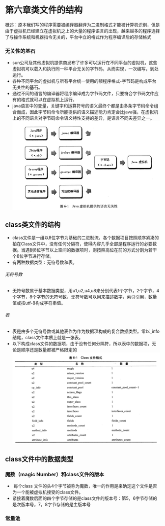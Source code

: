 
# 第六章类文件的结构

概述：原本我们写的程序需要被编译器翻译为二进制格式才能被计算机识别，但是由于虚拟机已经建立在虚拟机之上的大量的程序语言的出现，越来越多的程序选择了与操作系统和机器指令无关的，平台中立的格式作为程序编译后的存储格式

### 无关性的基石
- sun公司及其他虚拟机提供商发布了许多可以运行在不同平台的虚拟机，这些虚拟机可以载入和执行同一种平台无关的字节码，从而实现，一次编写，到处运行。
-  各种不同平台的虚拟机与所有平台统一使用的额程序格式-字节码是构成平台无关性的基石。
-  通过不同的语言的编译器将程序编译成为字节码文件，只要符合字节码文件应有的格式就可以在虚拟机上运行。
- java语言中的变量，关键字和运算符号的语义最终个都是由多条字节码命令组合而成，因此字节码命令所能提供的语义描述能力肯定会比java强，在虚拟机上的不同语言对字节码命令语义特性支持的差异，是语言不同夫差异之一。
![图示](https://github.com/myismyself/book_tip_jvm/blob/master/jvm_book_img/class_chayi.png)

## class类文件的结构
- class文件是一组以8位字节为基础的二进制流，各个数据项目按照顺序紧凑的拍在Class文件中，没有任何分隔符，使得内容几乎全部是程序运行的必要数据。当遇到8位字节以上空间的数据项时，则按照高位在前的方式分割为若干个8位字节进行存储。
- 有两种数据类型：无符号数和表。
###### 无符号数
- 无符号数属于基本数据类型，用u1,u2,u4,u8来分别代表1个字节，2个字节，4个字节，8个字节的无符号数，无符号数可以用来描述数字，索引引用，数量值或按utf-8构成字符串值。
###### 表
- 表是由多个无符号数或其他表作为作为数据项构成的复合数据类型。常以_info结尾，class文件本质上就是一张表。
- 以下构成class文件的数据项，由于没有任何分隔符，所以表中的数据项，无论是顺序还是数量都被严格限定的
![构成class文件的数据项](https://github.com/myismyself/book_tip_jvm/blob/master/jvm_book_img/class_file_type.jpg)

## class文件中的数据类型

### 魔数（magic Number）和class文件的版本
-  每个class 文件的头4个字节被称为魔数，唯一的作用是来确定这个文件是否为一个能被虚拟机接受的class文件。
- 紧接着魔数后面的四个字节存储的是class文件的版本号：第5，6字节存储的是次版本号，7，8字节存储的是主版本号

### 常量池



